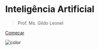 <h1 id="cover-heading">
  Inteligência Artificial
</h1>



>  Prof. Ms. Gildo Leonel


[Começar](#apresentação) 

![color](#B8B2F7)
